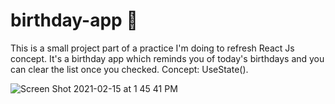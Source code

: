 # birthday-app 🎂

This is a small project part of a practice I'm doing to refresh React Js concept. It's a birthday app which reminds you of today's birthdays and you can clear the list once you checked. 
Concept: UseState().

![Screen Shot 2021-02-15 at 1 45 41 PM](https://user-images.githubusercontent.com/60779542/107930465-75f89380-6f94-11eb-8893-ffa42bd302af.png)
